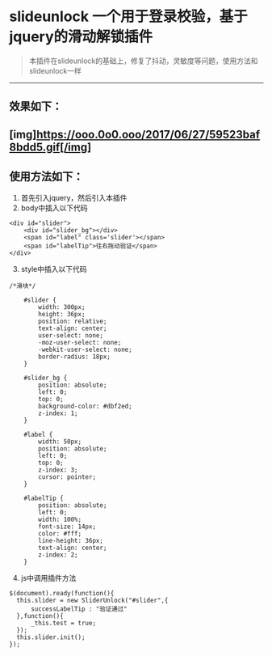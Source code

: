 # slideunlock  一个用于登录校验，基于jquery的滑动解锁插件
> 本插件在slideunlock的基础上，修复了抖动，灵敏度等问题，使用方法和slideunlock一样
---
## 效果如下：
[img]https://ooo.0o0.ooo/2017/06/27/59523baf8bdd5.gif[/img]
---
## 使用方法如下：
1. 首先引入jquery，然后引入本插件
2. body中插入以下代码
```
<div id="slider">
    <div id="slider_bg"></div>
    <span id="label" class='slider'></span>
    <span id="labelTip">往右拖动验证</span>
</div>
```
3. style中插入以下代码
```
/*滑块*/

    #slider {
        width: 300px;
        height: 36px;
        position: relative;
        text-align: center;
        user-select: none;
        -moz-user-select: none;
        -webkit-user-select: none;
        border-radius: 18px;
    }

    #slider_bg {
        position: absolute;
        left: 0;
        top: 0;
        background-color: #dbf2ed;
        z-index: 1;
    }

    #label {
        width: 50px;
        position: absolute;
        left: 0;
        top: 0;
        z-index: 3;
        cursor: pointer;
    }

    #labelTip {
        position: absolute;
        left: 0;
        width: 100%;
        font-size: 14px;
        color: #fff;
        line-height: 36px;
        text-align: center;
        z-index: 2;
    }
```

4. js中调用插件方法
```
$(document).ready(function(){
  this.slider = new SliderUnlock("#slider",{
      successLabelTip : "验证通过"
  },function(){
      _this.test = true;
  });
  this.slider.init();
});

```

